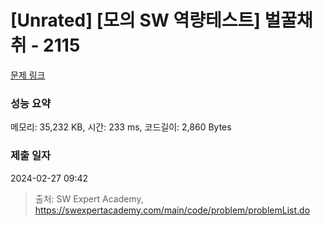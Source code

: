 # [Unrated] [모의 SW 역량테스트] 벌꿀채취 - 2115 

[문제 링크](https://swexpertacademy.com/main/code/problem/problemDetail.do?contestProbId=AV5V4A46AdIDFAWu) 

### 성능 요약

메모리: 35,232 KB, 시간: 233 ms, 코드길이: 2,860 Bytes

### 제출 일자

2024-02-27 09:42



> 출처: SW Expert Academy, https://swexpertacademy.com/main/code/problem/problemList.do